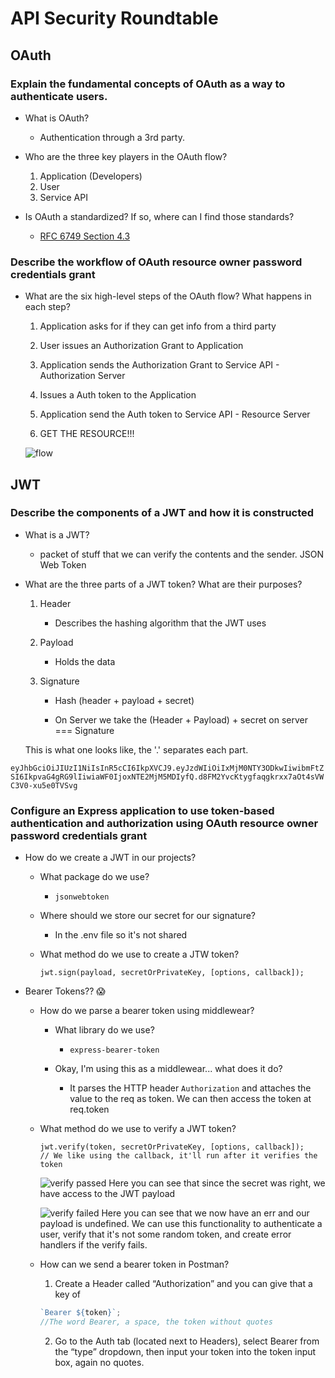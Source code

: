 # API Security Roundtable

## OAuth

### Explain the fundamental concepts of OAuth as a way to authenticate users.

- What is OAuth?

  - Authentication through a 3rd party.

- Who are the three key players in the OAuth flow?

  1. Application (Developers)
  2. User
  3. Service API

- Is OAuth a standardized? If so, where can I find those standards?

  - [RFC 6749 Section 4.3](https://tools.ietf.org/html/rfc6749)

### Describe the workflow of OAuth resource owner password credentials grant

- What are the six high-level steps of the OAuth flow? What happens in each step?

  1. Application asks for if they can get info from a third party

  2. User issues an Authorization Grant to Application

  3. Application sends the Authorization Grant to Service API - Authorization Server

  4. Issues a Auth token to the Application

  5. Application send the Auth token to Service API - Resource Server

  6. GET THE RESOURCE!!!

  ![flow](./images/abstract_flow.png)

## JWT

### Describe the components of a JWT and how it is constructed

- What is a JWT?

  - packet of stuff that we can verify the contents and the sender. JSON Web Token

- What are the three parts of a JWT token? What are their purposes?

  1. Header

     - Describes the hashing algorithm that the JWT uses

  2. Payload

     - Holds the data

  3. Signature

     - Hash (header + payload + secret)

     - On Server we take the (Header + Payload) + secret on server === Signature

  This is what one looks like, the '.' separates each part.

 ```eyJhbGciOiJIUzI1NiIsInR5cCI6IkpXVCJ9.eyJzdWIiOiIxMjM0NTY3ODkwIiwibmFtZSI6IkpvaG4gRG9lIiwiaWF0IjoxNTE2MjM5MDIyfQ.d8FM2YvcKtygfaqgkrxx7aOt4sVWC3V0-xu5e0TVSvg```

### Configure an Express application to use token-based authentication and authorization using OAuth resource owner password credentials grant

- How do we create a JWT in our projects?

  - What package do we use?

    - `jsonwebtoken`

  - Where should we store our secret for our signature?

    - In the .env file so it's not shared

  - What method do we use to create a JTW token?

    ```
    jwt.sign(payload, secretOrPrivateKey, [options, callback]);
    ```

- Bearer Tokens?? :scream:

  - How do we parse a bearer token using middlewear?

    - What library do we use?

      - `express-bearer-token`

    - Okay, I'm using this as a middlewear... what does it do?
      - It parses the HTTP header `Authorization` and attaches the value to the req as token. We can then access the token at req.token

  - What method do we use to verify a JWT token?

    ```
    jwt.verify(token, secretOrPrivateKey, [options, callback]);
    // We like using the callback, it'll run after it verifies the token
    ```

    ![verify passed](./images/payload.png)
    Here you can see that since the secret was right, we have access to the JWT payload

    ![verify failed](./images/wrong.png)
    Here you can see that we now have an err and our payload is undefined. We can use this functionality to authenticate a user, verify that it's not some random token, and create error handlers if the verify fails.

  - How can we send a bearer token in Postman?

    1.  Create a Header called “Authorization” and you can give that a key of

    ```javascript
    `Bearer ${token}`;
    //The word Bearer, a space, the token without quotes
    ```

    2. Go to the Auth tab (located next to Headers), select Bearer from the “type” dropdown, then input your token into the token input box, again no quotes.

